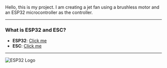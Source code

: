 Hello, this is my project. I am creating a jet fan using a brushless motor and an ESP32 microcontroller as the controller.

---

### What is ESP32 and ESC?

- **ESP32**: [Click me](https://en.wikipedia.org/wiki/ESP32)
- **ESC**: [Click me](https://en.wikipedia.org/wiki/Electronic_speed_control)

---

![ESP32 Logo](https://www.espressif.com/sites/all/themes/espressif/images/logo-guidelines/primary-vertical-logo.png)
